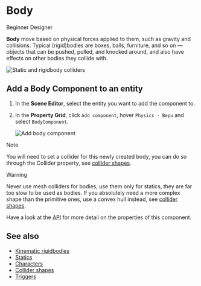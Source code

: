 # Body

<span class="badge text-bg-primary">Beginner</span>
<span class="badge text-bg-success">Designer</span>

**Body** move based on physical forces applied to them, such as gravity and collisions. Typical (rigid)bodies are boxes, balls, furniture, and so on — objects that can be pushed, pulled, and knocked around, and also have effects on other bodies they collide with.

![Static and rigidbody colliders](media/rigid-bodies-static-and-rigid-body-colliders.png)

## Add a Body Component to an entity

1. In the **Scene Editor**, select the entity you want to add the component to.

2. In the **Property Grid**, click `Add component`, hover `Physics - Bepu` and select `BodyComponent`.

    ![Add body component](media/add-body-component.png)

> [!Note]
> You will need to set a collider for this newly created body, you can do so through the Collider property, see [collider shapes](collider-shapes.md).

> [!WARNING]
> Never use mesh colliders for bodies, use them only for statics, they are far too slow to be used as bodies. If you absolutely need a more complex shape than the primitive ones, use a convex hull instead, see [collider shapes](collider-shapes.md).

Have a look at the [API](xref:Stride.BepuPhysics.BodyComponent) for more detail on the properties of this component.

## See also

* [Kinematic rigidbodies](kinematic-rigid-bodies.md)
* [Statics](static-colliders.md)
* [Characters](characters.md)
* [Collider shapes](collider-shapes.md)
* [Triggers](triggers.md)